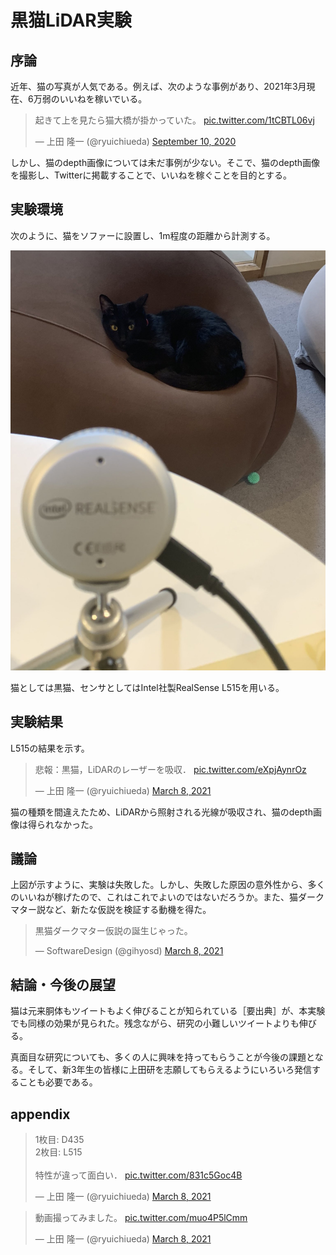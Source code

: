 # 黒猫LiDAR実験

## 序論

近年、猫の写真が人気である。例えば、次のような事例があり、2021年3月現在、6万弱のいいねを稼いでいる。

<blockquote class="twitter-tweet" data-partner="tweetdeck"><p lang="ja" dir="ltr">起きて上を見たら猫大橋が掛かっていた。 <a href="https://t.co/1tCBTL06vj">pic.twitter.com/1tCBTL06vj</a></p>&mdash; 上田 隆一 (@ryuichiueda) <a href="https://twitter.com/ryuichiueda/status/1304174807563427841?ref_src=twsrc%5Etfw">September 10, 2020</a></blockquote>
<script async src="https://platform.twitter.com/widgets.js" charset="utf-8"></script>


しかし、猫のdepth画像については未だ事例が少ない。そこで、猫のdepth画像を撮影し、Twitterに掲載することで、いいねを稼ぐことを目的とする。


## 実験環境

次のように、猫をソファーに設置し、1m程度の距離から計測する。

![](env.jpeg)

猫としては黒猫、センサとしてはIntel社製RealSense L515を用いる。


## 実験結果

L515の結果を示す。

<blockquote class="twitter-tweet" data-partner="tweetdeck"><p lang="ja" dir="ltr">悲報：黒猫，LiDARのレーザーを吸収． <a href="https://t.co/eXpjAynrOz">pic.twitter.com/eXpjAynrOz</a></p>&mdash; 上田 隆一 (@ryuichiueda) <a href="https://twitter.com/ryuichiueda/status/1368839305104293890?ref_src=twsrc%5Etfw">March 8, 2021</a></blockquote>
<script async src="https://platform.twitter.com/widgets.js" charset="utf-8"></script>


猫の種類を間違えたため、LiDARから照射される光線が吸収され、猫のdepth画像は得られなかった。


## 議論

上図が示すように、実験は失敗した。しかし、失敗した原因の意外性から、多くのいいねが稼げたので、これはこれでよいのではないだろうか。また、猫ダークマター説など、新たな仮説を検証する動機を得た。

<blockquote class="twitter-tweet" data-conversation="none" data-cards="hidden" data-partner="tweetdeck"><p lang="ja" dir="ltr">黒猫ダークマター仮説の誕生じゃった。</p>&mdash; SoftwareDesign (@gihyosd) <a href="https://twitter.com/gihyosd/status/1368845305668534275?ref_src=twsrc%5Etfw">March 8, 2021</a></blockquote>
<script async src="https://platform.twitter.com/widgets.js" charset="utf-8"></script>


## 結論・今後の展望

猫は元来胴体もツイートもよく伸びることが知られている［要出典］が、本実験でも同様の効果が見られた。残念ながら、研究の小難しいツイートよりも伸びる。


真面目な研究についても、多くの人に興味を持ってもらうことが今後の課題となる。そして、新3年生の皆様に上田研を志願してもらえるようにいろいろ発信することも必要である。


## appendix

<blockquote class="twitter-tweet" data-partner="tweetdeck"><p lang="ja" dir="ltr">1枚目: D435<br>2枚目: L515<br><br>特性が違って面白い． <a href="https://t.co/831c5Goc4B">pic.twitter.com/831c5Goc4B</a></p>&mdash; 上田 隆一 (@ryuichiueda) <a href="https://twitter.com/ryuichiueda/status/1368843949079597062?ref_src=twsrc%5Etfw">March 8, 2021</a></blockquote>
<script async src="https://platform.twitter.com/widgets.js" charset="utf-8"></script>


<blockquote class="twitter-tweet" data-partner="tweetdeck"><p lang="ja" dir="ltr">動画撮ってみました。 <a href="https://t.co/muo4P5lCmm">pic.twitter.com/muo4P5lCmm</a></p>&mdash; 上田 隆一 (@ryuichiueda) <a href="https://twitter.com/ryuichiueda/status/1368849694315606029?ref_src=twsrc%5Etfw">March 8, 2021</a></blockquote>
<script async src="https://platform.twitter.com/widgets.js" charset="utf-8"></script>

